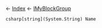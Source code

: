 ← [Index](Api-Index) ← [IMyBlockGroup](Sandbox.ModAPI.Ingame.IMyBlockGroup)

```csharp[string](System.String) Name```